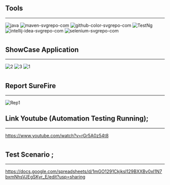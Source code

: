 ## Tools
------------------------
![java](https://github.com/user-attachments/assets/ad65579f-eeb4-4452-b71b-cb8207b5ce34)
![maven-svgrepo-com](https://github.com/user-attachments/assets/eac9875d-5559-4e32-9c66-c4e1311306f9)
![github-color-svgrepo-com](https://github.com/user-attachments/assets/ef4d5b5f-cdce-43ec-aa1b-e5fd75a09dfb)
![TestNg](https://github.com/user-attachments/assets/c6ea8e04-4936-4a4a-a1cd-b438918bd993)
![intellij-idea-svgrepo-com](https://github.com/user-attachments/assets/895c806e-b0a9-4b0e-9ef9-1ace21086a4e)
![selenium-svgrepo-com](https://github.com/user-attachments/assets/50a42958-0966-4e87-880c-f6771f51954e)

#
## ShowCase Application
-------------------------
![2](https://github.com/user-attachments/assets/def8c2a7-75a7-48d5-a397-8bf76e754088)
![3](https://github.com/user-attachments/assets/e25088a2-936e-457e-993b-bce72e547ad6)
![1](https://github.com/user-attachments/assets/9a904fa5-f3bf-4849-b5b1-685fe7ce5209)

#
## Report SureFire
--------------------------
![Rep1](https://github.com/user-attachments/assets/943b95dc-61ee-453b-82e6-b9ab30c58566)

## Link Youtube (Automation Testing Running);
------------------------------------------------
https://www.youtube.com/watch?v=rGr5A0z54t8

#
## Test Scenario ;
-------------------------------------------------
https://docs.google.com/spreadsheets/d/1mGO1291Ckjksl129BXXBv0xI1N7bxmNhsVJEgSKyr_E/edit?usp=sharing
